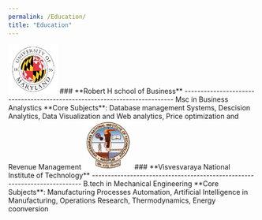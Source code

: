 ```yaml
---
permalink: /Education/
title: "Education"
---
```


<img src="/assets/images/UMD.png" alt="UMD logo" width="100" height="100">  
### **Robert H school of Business**  
--------------------------------------------------------------------------  
  Msc in Business Analystics  
  **Core Subjects**: Database management Systems, Descision Analytics, Data Visualization and Web analytics, Price optimization and Revenue Management



      
<img src="/assets/images/VNIT.png" alt="UMD logo" width="100" height="100">  
### **Visvesvaraya National Institute of Technology**  
--------------------------------------------------------------------------  
  B.tech in Mechanical Engineering  
  **Core Subjects**: Manufacturing Processes Automation, Artificial Intelligence in Manufacturing, Operations Research, Thermodynamics, Energy coonversion
